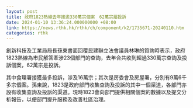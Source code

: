 ```yaml
---
layout: post
title: 政府1823熱線去年接逾330萬宗個案　62萬宗屬投訴
date: 2024-01-10 13:36:24.000000000 +08:00
link: https://news.rthk.hk/rthk/ch/component/k2/1735671-20240110.htm
categories: rthk
---
```


創新科技及工業局局長孫東書面回覆民建聯立法會議員林琳的質詢時表示，政府1823熱線為市民解答牽涉23個部門的查詢，去年合共收到超過330萬宗查詢及投訴個案，62萬宗是投訴。

其中食環署接獲最多投訴，涉及16萬宗；其次是房委會及房屋署，分別有9萬6千多宗個案。孫東說，1823是政府部門收集查詢及投訴的其中一個渠道，各部門亦設有收集查詢及投訴的渠道。現時1823會向部門提供相關個案的數據以及提交分析報告，以便部門提升服務及改善社區治理。
